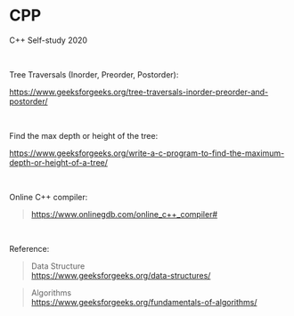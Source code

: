 # CPP
C++ Self-study 2020

<br/>

Tree Traversals (Inorder, Preorder, Postorder):

https://www.geeksforgeeks.org/tree-traversals-inorder-preorder-and-postorder/

<br/>

Find the max depth or height of the tree:

https://www.geeksforgeeks.org/write-a-c-program-to-find-the-maximum-depth-or-height-of-a-tree/

<br/>

Online C++ compiler:

>https://www.onlinegdb.com/online_c++_compiler#

<br/>

Reference: 

>Data Structure <br/>https://www.geeksforgeeks.org/data-structures/ 

>Algorithms <br/>https://www.geeksforgeeks.org/fundamentals-of-algorithms/
